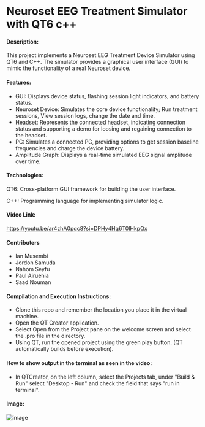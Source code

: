 # Neuroset EEG Treatment Simulator with QT6 c++
#### Description: 
This project implements a Neuroset EEG Treatment Device Simulator using QT6 and C++. The simulator provides a graphical user interface (GUI) to mimic the functionality of a real Neuroset device.

#### Features:
- GUI: Displays device status, flashing session light indicators, and battery status.
- Neuroset Device: Simulates the core device functionality; Run treatment sessions, View session logs, change the date and time.
- Headset: Represents the connected headset, indicating connection status and supporting a demo for loosing and regaining connection to the headset.
- PC: Simulates a connected PC, providing options to get session baseline frequencies and charge the device battery.
- Amplitude Graph: Displays a real-time simulated EEG signal amplitude over time.

#### Technologies:
QT6: Cross-platform GUI framework for building the user interface.

C++: Programming language for implementing simulator logic.

#### Video Link: 
https://youtu.be/ar4zhA0pqc8?si=DPHy4Hq6T0lHkpQx

#### Contributers
- Ian Musembi
- Jordon Samuda
- Nahom Seyfu
- Paul Airuehia
- Saad Nouman

#### Compilation and Execution Instructions:
- Clone this repo and remember the location you place it in the virtual machine. 
- Open the QT Creator application.
- Select Open from the Project pane on the welcome screen and select the .pro file in the directory.
- Using QT, run the opened project using the green play button. (QT automatically builds before execution).

#### How to show output in the terminal as seen in the video:
- In QTCreator, on the left column, select the Projects tab, under "Build & Run" select "Desktop - Run" and check the field that says "run in terminal".

#### Image:
![image](https://github.com/osasuair/COMP3004_final_project/assets/82743452/db7d6bc5-ba09-49e8-a6ac-79e7de6694b1)
